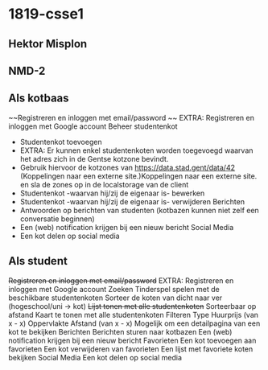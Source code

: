 # 1819-csse1
## Hektor Misplon
## NMD-2

## Als kotbaas
~~Registreren en inloggen met email/password ~~
EXTRA: Registreren en inloggen met Google account
Beheer studentenkot
- Studentenkot toevoegen
- EXTRA: Er kunnen enkel studentenkoten worden toegevoegd waarvan het adres zich in de Gentse kotzone bevindt. 
- Gebruik hiervoor de kotzones van https://data.stad.gent/data/42 (Koppelingen naar een externe site.)Koppelingen naar een externe site.   en sla de zones op in de localstorage van de client
- Studentenkot -waarvan hij/zij de eigenaar is- bewerken
- Studentenkot -waarvan hij/zij de eigenaar is- verwijderen
Berichten
- Antwoorden op berichten van studenten (kotbazen kunnen niet zelf een conversatie beginnen)
- Een (web) notification krijgen bij een nieuw bericht
Social Media
- Een kot delen op social media 
## Als student
~~Registreren en inloggen met email/password~~
EXTRA: Registreren en inloggen met Google account
Zoeken
Tinderspel spelen met de beschikbare studentenkoten
Sorteer de koten van dicht naar ver (hogeschool/uni -> kot)
~~Lijst tonen met alle studentenkoten~~
Sorteerbaar op afstand
Kaart te tonen met alle studentenkoten
Filteren
Type
Huurprijs (van x - x)
Oppervlakte
Afstand (van x - x)
Mogelijk om een detailpagina van een kot te bekijken
Berichten
Berichten sturen naar kotbazen
Een (web) notification krijgen bij een nieuw bericht
Favorieten
Een kot toevoegen aan favorieten
Een kot verwijderen van favorieten
Een lijst met favoriete koten bekijken
Social Media
Een kot delen op social media 
